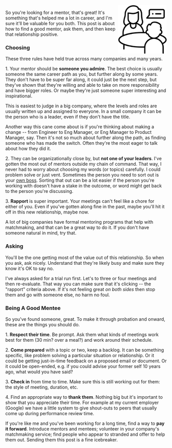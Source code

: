 <!--
.. title: Mentoring
.. slug: mentoring
.. date: 2024-07-06 12:00 UTC-07:00
.. tags:
.. category: 
.. link: 
.. description: 
.. type: text
-->

<img style="float:right" class="postimage" src="/f/mentoring.png" alt="Meeting with a mentor" width=30%>

So you're looking for a mentor, that's great! It's something that's
helped me a lot in career, and I'm sure it'll be valuable for you
both. This post is about how to find a good mentor, ask them, and
then keep that relationship positive.

### Choosing

These three rules have held true across many companies and many years.

1\. Your mentor should be **someone you admire**. The best choice
is usually someone the same career path as you, but further along
by some years. They don't have to be super far along, it could just
be the next step, but they've shown that they're willing and able
to take on more responsibility and have bigger roles. Or maybe
they're just someone super interesting and inspirational.

This is easiest to judge in a big company, where the levels and
roles are usually written up and assigned to everyone.  In a small
company it can be the person who is a leader, even if they don't
have the title.

Another way this cane come about is if you're thinking about making
a change -- from Engineer to Eng Manager, or Eng Manager to Product
Manager, say. Then it's not so much about further along the path,
as finding someone who has made the switch. Often they're the most
eager to talk about how they did it.

2\. They can be organizationally close by, but **not one of your
leaders**. I've gotten the most out of mentors outside my chain of
command. That way, I never had to worry about choosing my words (or
topics) carefully. I could problem solve or just vent. Sometimes
the person you need to sort out is your [own
boss](/posts/problem-or-solution-boss). Sorting that out can be a
lot easier if the person you're working with doesn't have a stake
in the outcome, or word might get back to the person you're discussing.

3\. **Rapport** is super important. Your meetings can't feel like
a chore for either of you. Even if you've gotten along fine in the
past, maybe you'll hit it off in this new relationship, maybe now.

A lot of big companies have formal mentoring programs that help
with matchmaking, and that can be a great way to do it. If you don't
have someone natural in mind, try that.

### Asking

You'll be the one getting most of the value out of this relationship.
So when you ask, ask nicely. Understand that they're likely busy
and make sure they know it's OK to say no.

I've always asked for a trial run first. Let's to three or four
meetings and then re-evaluate. That way you can make sure that it's
clicking -- the "rapport" criteria above. If it's not feeling great
_on both sides_ then stop them and go with someone else, no harm
no foul.

### Being A Good Mentee

So you've found someone, great. To make it through probation and
onward, these are the things you should do.

1\. **Respect their time**. Be prompt. Ask them what kinds of
meetings work best for them (30 min? over a meal?) and work around
their schedule.

2\. **Come prepared** with a topic or two, keep a backlog. It can
be something specific, like problem solving a particular situation
or relationship. Or it could be getting just-in-time feedback on a
proposed email or document. Or it could be open-ended, e.g. if you
could advise your former self 10 years ago, what would you have
said?

3\. **Check in** from time to time. Make sure this is still working
out for them: the style of meeting, duration, etc.

4\. Find an appropriate way to **thank them**. Nothing big but it's
important to show that you appreciate their time. For example at
my current employer (Google) we have a little system to give
shout-outs to peers that usually come up during performance review
time.

If you're like me and you've been working for a long time, find a
way to **pay it forward**. Introduce mentors and mentees; volunteer
in your company's matchmaking service; find people who appear to
stranded and offer to help them out. Sending them this post is a fine
icebreaker.
